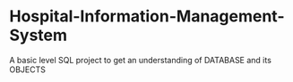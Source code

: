 # Hospital-Information-Management-System
A basic level SQL project to get an understanding of DATABASE and its OBJECTS
